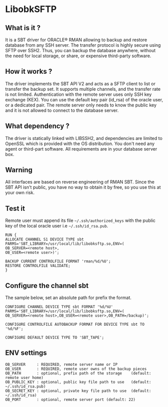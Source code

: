 # LibobkSFTP

## What is it ?

It is a SBT driver for ORACLE® RMAN allowing to backup and restore database
from any SSH server. The transfer protocol is highly secure using SFTP over
SSH2. Thus, you can backup the database anywhere, without the need for local
storage, or share, or expensive third-party software.

## How it works ?

The driver implements the SBT API V2 and acts as a SFTP client to list or
transfer the backup set. It supports multiple channels, and the transfer rate
is not limited.
Authentication with the remote server uses only SSH key exchange (KEX). You can
use the default key pair (id_rsa) of the oracle user, or a dedicated pair. The
remote server only needs to know the public key and it is not allowed to
connect to the database server.

## What dependency ?

The driver is statically linked with LIBSSH2, and dependencies are limited to
OpenSSL which is provided with the OS distribution. You don't need any agent or
third-part software. All requirements are in your database server box.

## Warning

All interfaces are based on reverse engineering of RMAN SBT. Since the SBT API
isn't public, you have no way to obtain it by free, so you use this at your own
risk.

## Test it

Remote user must append its file `~/.ssh/authorized_keys` with the public key
of the local oracle user i.e `~/.ssh/id_rsa.pub`. 

```
RUN {
ALLOCATE CHANNEL S1 DEVICE TYPE sbt
PARMS='SBT_LIBRARY=/usr/local/lib/libobksftp.so,ENV=(
OB_SERVER=<remote host>,
OB_USER=<remote user>)';

BACKUP CURRENT CONTROLFILE FORMAT 'rman/%d/%U';
RESTORE CONTROLFILE VALIDATE;
}
```

## Configure the channel sbt

The sample below, set an absolute path for prefix the format.

```
CONFIGURE CHANNEL DEVICE TYPE sbt FORMAT '%d/%U'
PARMS='SBT_LIBRARY=/usr/local/lib/libobksftp.so,ENV=(
OB_SERVER=<remote host>,OB_USER=<remote user>,OB_PATH=/backup)';

CONFIGURE CONTROLFILE AUTOBACKUP FORMAT FOR DEVICE TYPE sbt TO '%d/%F';

CONFIGURE DEFAULT DEVICE TYPE TO 'SBT_TAPE';
```

## ENV settings

```
OB_SERVER     : REQUIRED, remote server name or IP
OB_USER       : REQUIRED, remote user owns of the backup pieces
OB_PATH       : optional, prefix path of the storage    (default: remote user home)
OB_PUBLIC_KEY : optional, public key file path to use   (default: ~/.ssh/id_rsa.pub)
OB_SECRET_KEY : optional, private key file path to use  (default: ~/.ssh/id_rsa)
OB_PORT       : optional, remote server port (default: 22)
```

